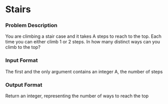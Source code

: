 # Stairs

### Problem Description

You are climbing a stair case and it takes A steps to reach to the top.
Each time you can either climb 1 or 2 steps. In how many distinct ways can you climb to the top?

### Input Format

The first and the only argument contains an integer A, the number of steps

### Output Format

Return an integer, representing the number of ways to reach the top
